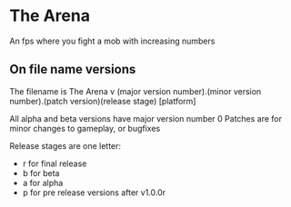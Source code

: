 # The Arena
An fps where you fight a mob with increasing numbers

## On file name versions

The filename is The Arena v (major version number).(minor version number).(patch version)(release stage) \[platform\]
  
All alpha and beta versions have major version number 0
Patches are for minor changes to gameplay, or bugfixes

Release stages are one letter:
- r for final release
- b for beta
- a for alpha
- p for pre release versions after v1.0.0r
